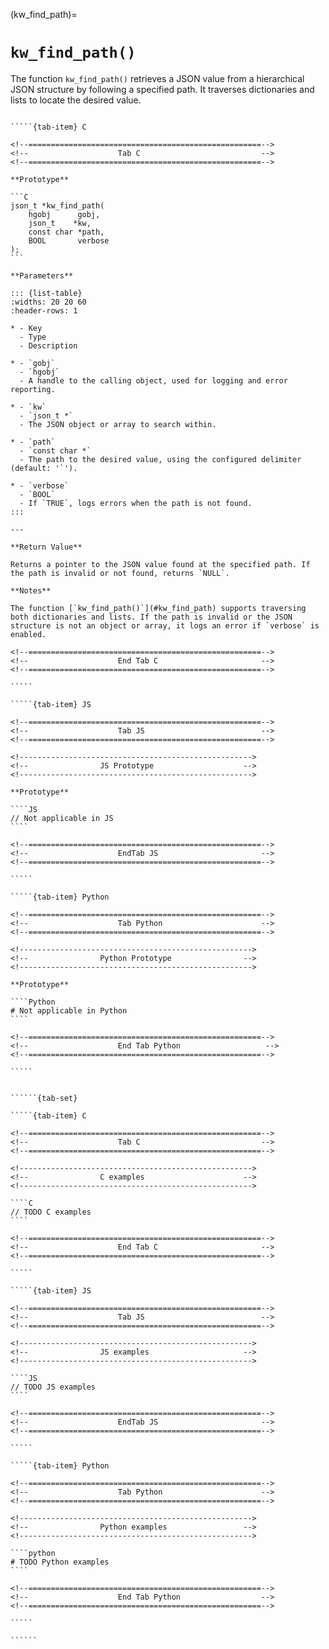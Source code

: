 <!-- ============================================================== -->
(kw_find_path)=
# `kw_find_path()`
<!-- ============================================================== -->

The function `kw_find_path()` retrieves a JSON value from a hierarchical JSON structure by following a specified path. It traverses dictionaries and lists to locate the desired value.

<!------------------------------------------------------------>
<!--                    Prototypes                          -->
<!------------------------------------------------------------>

``````{tab-set}

`````{tab-item} C

<!--====================================================-->
<!--                    Tab C                           -->
<!--====================================================-->

**Prototype**

```C
json_t *kw_find_path(
    hgobj      gobj,
    json_t    *kw,
    const char *path,
    BOOL       verbose
);
```

**Parameters**

::: {list-table}
:widths: 20 20 60
:header-rows: 1

* - Key
  - Type
  - Description

* - `gobj`
  - `hgobj`
  - A handle to the calling object, used for logging and error reporting.

* - `kw`
  - `json_t *`
  - The JSON object or array to search within.

* - `path`
  - `const char *`
  - The path to the desired value, using the configured delimiter (default: '`').

* - `verbose`
  - `BOOL`
  - If `TRUE`, logs errors when the path is not found.
:::

---

**Return Value**

Returns a pointer to the JSON value found at the specified path. If the path is invalid or not found, returns `NULL`.

**Notes**

The function [`kw_find_path()`](#kw_find_path) supports traversing both dictionaries and lists. If the path is invalid or the JSON structure is not an object or array, it logs an error if `verbose` is enabled.

<!--====================================================-->
<!--                    End Tab C                       -->
<!--====================================================-->

`````

`````{tab-item} JS

<!--====================================================-->
<!--                    Tab JS                          -->
<!--====================================================-->

<!---------------------------------------------------->
<!--                JS Prototype                    -->
<!---------------------------------------------------->

**Prototype**

````JS
// Not applicable in JS
````

<!--====================================================-->
<!--                    EndTab JS                       -->
<!--====================================================-->

`````

`````{tab-item} Python

<!--====================================================-->
<!--                    Tab Python                      -->
<!--====================================================-->

<!---------------------------------------------------->
<!--                Python Prototype                -->
<!---------------------------------------------------->

**Prototype**

````Python
# Not applicable in Python
````

<!--====================================================-->
<!--                    End Tab Python                   -->
<!--====================================================-->

`````

``````

<!------------------------------------------------------------>
<!--                    Examples                            -->
<!------------------------------------------------------------>

```````{dropdown} Examples

``````{tab-set}

`````{tab-item} C

<!--====================================================-->
<!--                    Tab C                           -->
<!--====================================================-->

<!---------------------------------------------------->
<!--                C examples                      -->
<!---------------------------------------------------->

````C
// TODO C examples
````

<!--====================================================-->
<!--                    End Tab C                       -->
<!--====================================================-->

`````

`````{tab-item} JS

<!--====================================================-->
<!--                    Tab JS                          -->
<!--====================================================-->

<!---------------------------------------------------->
<!--                JS examples                     -->
<!---------------------------------------------------->

````JS
// TODO JS examples
````

<!--====================================================-->
<!--                    EndTab JS                       -->
<!--====================================================-->

`````

`````{tab-item} Python

<!--====================================================-->
<!--                    Tab Python                      -->
<!--====================================================-->

<!---------------------------------------------------->
<!--                Python examples                 -->
<!---------------------------------------------------->

````python
# TODO Python examples
````

<!--====================================================-->
<!--                    End Tab Python                  -->
<!--====================================================-->

`````

``````

```````
